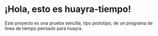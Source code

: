 ¡Hola, esto es huayra-tiempo!
==========================

Este proyecto es una prueba sencilla, tipo prototipo, de
un programa de linea de tiempo pensado para huayra.

